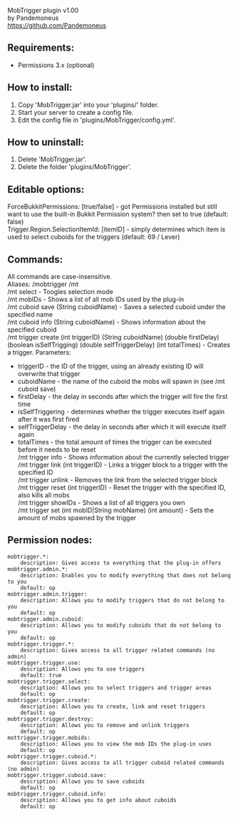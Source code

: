 MobTrigger plugin v1.00		
by Pandemoneus		
https://github.com/Pandemoneus

Requirements:
----------------
- Permissions 3.x (optional)

How to install:
----------------
1. Copy 'MobTrigger.jar' into your 'plugins/' folder.		
2. Start your server to create a config file.		
3. Edit the config file in 'plugins/MobTrigger/config.yml'.

How to uninstall:
-----------------
1. Delete 'MobTrigger.jar'.		
2. Delete the folder 'plugins/MobTrigger'.

Editable options:
-----------------
ForceBukkitPermissions: [true/false] - got Permissions installed but still want to use the built-in Bukkit Permission system? then set to true (default: false)			
Trigger.Region.SelectionItemId: [itemID] - simply determines which item is used to select cuboids for the triggers (default: 69 / Lever)	

Commands:
-----------------
All commands are case-insensitive.		
Aliases: /mobtrigger /mt		
/mt select - Toogles selection mode		
/mt mobIDs - Shows a list of all mob IDs used by the plug-in		
/mt cuboid save (String cuboidName) - Saves a selected cuboid under the specified name			
/mt cuboid info (String cuboidName) - Shows information about the specified cuboid		
/mt trigger create (int triggerID) (String cuboidName) (double firstDelay) (boolean isSelfTrigging) (double selfTriggerDelay) (int totalTimes) - Creates a trigger. Parameters:		
*   triggerID - the ID of the trigger, using an already existing ID will overwrite that trigger		
*   cuboidName - the name of the cuboid the mobs will spawn in (see /mt cuboid save)		
*   firstDelay - the delay in seconds after which the trigger will fire the first time		
*   isSelfTriggering - determines whether the trigger executes itself again after it was first fired		
*   selfTriggerDelay - the delay in seconds after which it will execute itself again		
*   totalTimes - the total amount of times the trigger can be executed before it needs to be reset		
/mt trigger info - Shows information about the currently selected trigger		
/mt trigger link (int triggerID) - Links a trigger block to a trigger with the specified ID		
/mt trigger unlink - Removes the link from the selected trigger block		
/mt trigger reset (int triggerID) - Reset the trigger with the specified ID, also kills all mobs		
/mt trigger showIDs - Shows a list of all triggers you own		
/mt trigger set (int mobID|String mobName) (int amount) - Sets the amount of mobs spawned by the trigger

Permission nodes:
-----------------
    mobtrigger.*:
        description: Gives access to everything that the plug-in offers
    mobtrigger.admin.*:
        description: Enables you to modify everything that does not belong to you
        default: op
    mobtrigger.admin.trigger:
        description: Allows you to modify triggers that do not belong to you
        default: op
    mobtrigger.admin.cuboid:
        description: Allows you to modify cuboids that do not belong to you
        default: op
    mobtrigger.trigger.*:
        description: Gives access to all trigger related commands (no admin)
    mobtrigger.trigger.use:
        description: Allows you to use triggers
        default: true
    mobtrigger.trigger.select:
        description: Allows you to select triggers and trigger areas
        default: op
    mobtrigger.trigger.create:
        description: Allows you to create, link and reset triggers
        default: op
    mobtrigger.trigger.destroy:
        description: Allows you to remove and unlink triggers
        default: op
    mottrigger.trigger.mobids:
        description: Allows you to view the mob IDs the plug-in uses
        default: op
    mobtrigger.trigger.cuboid.*:
        description: Gives access to all trigger cuboid related commands (no admin)
    mobtrigger.trigger.cuboid.save:
        description: Allows you to save cuboids
        default: op
    mobtrigger.trigger.cuboid.info:
        description: Allows you to get info about cuboids
        default: op